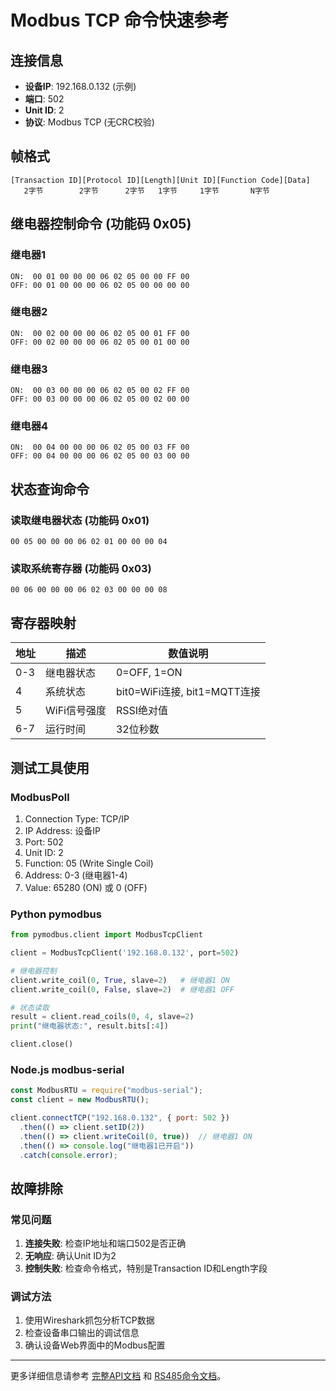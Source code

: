 # Modbus TCP 命令快速参考

## 连接信息
- **设备IP**: 192.168.0.132 (示例)
- **端口**: 502
- **Unit ID**: 2
- **协议**: Modbus TCP (无CRC校验)

## 帧格式
```
[Transaction ID][Protocol ID][Length][Unit ID][Function Code][Data]
   2字节        2字节      2字节   1字节     1字节       N字节
```

## 继电器控制命令 (功能码 0x05)

### 继电器1
```
ON:  00 01 00 00 00 06 02 05 00 00 FF 00
OFF: 00 01 00 00 00 06 02 05 00 00 00 00
```

### 继电器2
```
ON:  00 02 00 00 00 06 02 05 00 01 FF 00
OFF: 00 02 00 00 00 06 02 05 00 01 00 00
```

### 继电器3
```
ON:  00 03 00 00 00 06 02 05 00 02 FF 00
OFF: 00 03 00 00 00 06 02 05 00 02 00 00
```

### 继电器4
```
ON:  00 04 00 00 00 06 02 05 00 03 FF 00
OFF: 00 04 00 00 00 06 02 05 00 03 00 00
```

## 状态查询命令

### 读取继电器状态 (功能码 0x01)
```
00 05 00 00 00 06 02 01 00 00 00 04
```

### 读取系统寄存器 (功能码 0x03)
```
00 06 00 00 00 06 02 03 00 00 00 08
```

## 寄存器映射

| 地址 | 描述 | 数值说明 |
|------|------|----------|
| 0-3  | 继电器状态 | 0=OFF, 1=ON |
| 4    | 系统状态 | bit0=WiFi连接, bit1=MQTT连接 |
| 5    | WiFi信号强度 | RSSI绝对值 |
| 6-7  | 运行时间 | 32位秒数 |

## 测试工具使用

### ModbusPoll
1. Connection Type: TCP/IP
2. IP Address: 设备IP
3. Port: 502
4. Unit ID: 2
5. Function: 05 (Write Single Coil)
6. Address: 0-3 (继电器1-4)
7. Value: 65280 (ON) 或 0 (OFF)

### Python pymodbus
```python
from pymodbus.client import ModbusTcpClient

client = ModbusTcpClient('192.168.0.132', port=502)

# 继电器控制
client.write_coil(0, True, slave=2)   # 继电器1 ON
client.write_coil(0, False, slave=2)  # 继电器1 OFF

# 状态读取
result = client.read_coils(0, 4, slave=2)
print("继电器状态:", result.bits[:4])

client.close()
```

### Node.js modbus-serial
```javascript
const ModbusRTU = require("modbus-serial");
const client = new ModbusRTU();

client.connectTCP("192.168.0.132", { port: 502 })
  .then(() => client.setID(2))
  .then(() => client.writeCoil(0, true))  // 继电器1 ON
  .then(() => console.log("继电器1已开启"))
  .catch(console.error);
```

## 故障排除

### 常见问题
1. **连接失败**: 检查IP地址和端口502是否正确
2. **无响应**: 确认Unit ID为2
3. **控制失败**: 检查命令格式，特别是Transaction ID和Length字段

### 调试方法
1. 使用Wireshark抓包分析TCP数据
2. 检查设备串口输出的调试信息
3. 确认设备Web界面中的Modbus配置

---

更多详细信息请参考 [完整API文档](API_DOCUMENTATION.md) 和 [RS485命令文档](RS485_Commands.md)。

